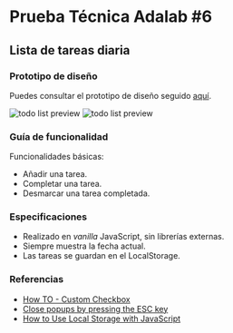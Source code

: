 # Prueba Técnica Adalab #6
## Lista de tareas diaria

### Prototipo de diseño

Puedes consultar el prototipo de diseño seguido [aquí](https://sketch.cloud/s/KA9e1/all/todo-list/principal/play).

![todo list preview](https://blobscdn.gitbook.com/v0/b/gitbook-28427.appspot.com/o/assets%2F-LBuE_3vmgBvgJcAyIkl%2F-LNiKgwXR-S39jJ6GgHX%2F-LNiKi19dDxNFPVq19S_%2F00-principal.png?generation=1538375739041255&alt=media)
![todo list preview](https://blobscdn.gitbook.com/v0/b/gitbook-28427.appspot.com/o/assets%2F-LBuE_3vmgBvgJcAyIkl%2F-LNiKgwXR-S39jJ6GgHX%2F-LNiKi1BlIi4KLvR_O08%2F02-anade-tarea.png?generation=1538375743096489&alt=media)

### Guía de funcionalidad

Funcionalidades básicas:
* Añadir una tarea.
* Completar una tarea.
* Desmarcar una tarea completada.

### Especificaciones

* Realizado en *vanilla* JavaScript, sin librerías externas.
* Siempre muestra la fecha actual.
* Las tareas se guardan en el LocalStorage.

### Referencias

- [How TO - Custom Checkbox](https://www.w3schools.com/howto/howto_css_custom_checkbox.asp)
- [Close popups by pressing the ESC key](https://madskristensen.net/blog/close-popups-by-pressing-the-esc-key/)
- [How to Use Local Storage with JavaScript](https://www.taniarascia.com/how-to-use-local-storage-with-javascript/)
